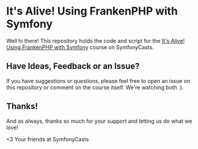 # It's Alive! Using FrankenPHP with Symfony

Well hi there! This repository holds the code and script for the
[It's Alive! Using FrankenPHP with Symfony](https://symfonycasts.com/screencast/frankenphp)
course on SymfonyCasts.

## Have Ideas, Feedback or an Issue?

If you have suggestions or questions, please feel free to open an issue
on this repository or comment on the course itself. We're watching both :).

## Thanks!

And as always, thanks so much for your support and letting us do what we love!

<3 Your friends at SymfonyCasts
